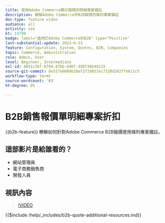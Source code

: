 ```yaml
---
title: 使用Adobe Commerce顯示報價的明細專案備註
description: 瞭解Adobe Commerce中B2B報價的條列專案備註
doc-type: feature video
audience: all
activity: use
kt: 13799
badge: label="適用於Adobe Commerce的B2B" type="Positive"
last-substantial-update: 2023-6-13
feature: Configuration, System, Quotes, B2B, Companies
topic: Commerce, Administration
role: Admin, User
level: Beginner, Intermediate
exl-id: 4651c38f-6794-47bb-b90f-dd8736b44233
source-git-commit: de527a0089b20af2729853ac7320d262ffb611c5
workflow-type: tm+mt
source-wordcount: '63'
ht-degree: 0%

---
```


# B2B銷售報價單明細專案折扣

{{b2b-feature}}
瞭解如何針對Adobe Commerce B2B報價使用條列專案備註。

## 這部影片是給誰看的？

- 網站管理員
- 電子商務銷售商
- 開發人員

## 視訊內容

>[!VIDEO](https://video.tv.adobe.com/v/3420417?learn=on)

{{$include /help/_includes/b2b-quote-additional-resources.md}}
